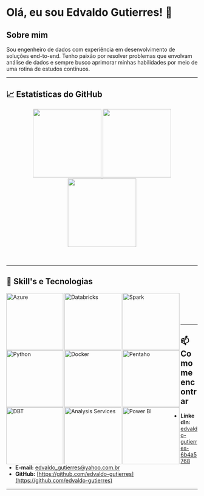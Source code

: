 # Olá, eu sou Edvaldo Gutierres! 👋

## Sobre mim
Sou engenheiro de dados com experiência em desenvolvimento de soluções end-to-end. Tenho paixão por resolver problemas que envolvam análise de dados e sempre busco aprimorar minhas habilidades por meio de uma rotina de estudos contínuos.

---
## 📈 Estatísticas do GitHub
<div align="center">
  <a href="https://github.com/edvaldo-gutierres">
    <img height="180em" src="https://github-readme-stats.vercel.app/api?username=edvaldo-gutierres&show_icons=true&theme=dark&rank_icon=github"/>
    <img height="180em" src="https://github-readme-stats.vercel.app/api/top-langs/?username=edvaldo-gutierres&layout=compact&theme=dark"/>
  </a>
</div>
<div align="center">
  <a href="https://github.com/edvaldo-gutierres">
    <img height="180em" src="https://github-readme-streak-stats.herokuapp.com/?user=edvaldo-gutierres&theme=radical&hide_border=true"/>
  </a>
</div>
<br/><br/>


---
## 🚀 Skill's e Tecnologias
<img align="left" alt="Azure" width="150px" src="https://img.shields.io/badge/microsoft%20azure-0089D6?style=for-the-badge&logo=microsoft-azure&logoColor=white"/>
<img align="left" alt="Databricks" width="150px" src="https://img.shields.io/badge/Databricks-FF3621?style=for-the-badge&logo=Databricks&logoColor=white"/>
<img align="left" alt="Spark" width="150px" src="https://img.shields.io/badge/Apache_Spark-DADADA?style=for-the-badge&logo=apachespark&logoColor=#E35A16"/>
<img align="left" alt="Python" width="150px" src="https://img.shields.io/badge/Python-3776AB?style=for-the-badge&logo=python&logoColor=white"/>  
<img align="left" alt="Docker" width="150px" src="https://img.shields.io/badge/Docker-2CA5E0?style=for-the-badge&logo=docker&logoColor=white"/>
<img align="left" alt="Pentaho" width="150px" src="https://img.shields.io/badge/Pentaho-005498?style=for-the-badge&logo=Pentaho&logoColor=white"/>
<img align="left" alt="DBT" width="150px" src="https://img.shields.io/badge/dbt-FF694B?style=for-the-badge&logo=dbt&logoColor=white"/>
<img align="left" alt="Analysis Services" width="150px" src="https://img.shields.io/badge/Analysis_Services-FFB900?style=for-the-badge&logo=Microsoft&logoColor=white"/>
<img align="left" alt="Power BI" width="150px" src="https://img.shields.io/badge/Power_BI-F2C811?style=for-the-badge&logo=Power%20BI&logoColor=black"/>
<br/><br/>
<br/><br/>

<!--
---
## 🌟 Projetos em Destaque
- [**Em construção**](link_projeto): Em breve.
-->

---
## 📫 Como me encontrar
- **LinkedIn:** [edvaldo-gutierres-6b4a5768](https://www.linkedin.com/in/edvaldo-gutierres-6b4a5768/)
- **E-mail:** [edvaldo_gutierres@yahoo.com.br](edvaldo_gutierres@yahoo.com.br)
- **GitHub:** [https://github.com/edvaldo-gutierres](https://github.com/edvaldo-gutierres)

---

